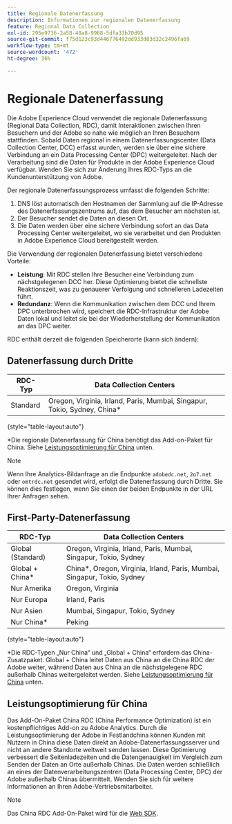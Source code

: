 ```yaml
---
title: Regionale Datenerfassung
description: Informationen zur regionalen Datenerfassung
feature: Regional Data Collection
exl-id: 295e9736-2a58-48a8-9968-5dfa33b70d95
source-git-commit: f75d123c93d446776492dd933d03d32c2496fa69
workflow-type: tm+mt
source-wordcount: '472'
ht-degree: 36%

---
```


# Regionale Datenerfassung

Die Adobe Experience Cloud verwendet die regionale Datenerfassung (Regional Data Collection, RDC), damit Interaktionen zwischen Ihren Besuchern und der Adobe so nahe wie möglich an Ihren Besuchern stattfinden. Sobald Daten regional in einem Datenerfassungscenter (Data Collection Center, DCC) erfasst wurden, werden sie über eine sichere Verbindung an ein Data Processing Center (DPC) weitergeleitet. Nach der Verarbeitung sind die Daten für Produkte in der Adobe Experience Cloud verfügbar. Wenden Sie sich zur Änderung Ihres RDC-Typs an die Kundenunterstützung von Adobe.

Der regionale Datenerfassungsprozess umfasst die folgenden Schritte:

1. DNS löst automatisch den Hostnamen der Sammlung auf die IP-Adresse des Datenerfassungszentrums auf, das dem Besucher am nächsten ist.
1. Der Besucher sendet die Daten an diesen Ort.
1. Die Daten werden über eine sichere Verbindung sofort an das Data Processing Center weitergeleitet, wo sie verarbeitet und den Produkten in Adobe Experience Cloud bereitgestellt werden.

Die Verwendung der regionalen Datenerfassung bietet verschiedene Vorteile:

* **Leistung**: Mit RDC stellen Ihre Besucher eine Verbindung zum nächstgelegenen DCC her. Diese Optimierung bietet die schnellste Reaktionszeit, was zu genauerer Verfolgung und schnelleren Ladezeiten führt.
* **Redundanz**: Wenn die Kommunikation zwischen dem DCC und Ihrem DPC unterbrochen wird, speichert die RDC-Infrastruktur der Adobe Daten lokal und leitet sie bei der Wiederherstellung der Kommunikation an das DPC weiter.

RDC enthält derzeit die folgenden Speicherorte (kann sich ändern):

## Datenerfassung durch Dritte

| RDC-Typ | Data Collection Centers |
| --- | --- |
| Standard | Oregon, Virginia, Irland, Paris, Mumbai, Singapur, Tokio, Sydney, China* |

{style="table-layout:auto"}

*Die regionale Datenerfassung für China benötigt das Add-on-Paket für China. Siehe [Leistungsoptimierung für China](#china-performance-optimization) unten.

>[!NOTE]
>
>Wenn Ihre Analytics-Bildanfrage an die Endpunkte `adobedc.net`, `2o7.net` oder `omtrdc.net` gesendet wird, erfolgt die Datenerfassung durch Dritte. Sie können dies festlegen, wenn Sie einen der beiden Endpunkte in der URL Ihrer Anfragen sehen.

## First-Party-Datenerfassung

| RDC-Typ | Data Collection Centers |
| --- | --- |
| Global (Standard) | Oregon, Virginia, Irland, Paris, Mumbai, Singapur, Tokio, Sydney |
| Global + China* | China*, Oregon, Virginia, Irland, Paris, Mumbai, Singapur, Tokio, Sydney |
| Nur Amerika | Oregon, Virginia |
| Nur Europa | Irland, Paris |
| Nur Asien | Mumbai, Singapur, Tokio, Sydney |
| Nur China* | Peking |

{style="table-layout:auto"}

*Die RDC-Typen „Nur China“ und „Global + China“ erfordern das China-Zusatzpaket. Global + China leitet Daten aus China an die China RDC der Adobe weiter, während Daten aus China an die nächstgelegene RDC außerhalb Chinas weitergeleitet werden. Siehe [Leistungsoptimierung für China](#china-performance-optimization) unten.

## Leistungsoptimierung für China

Das Add-On-Paket China RDC (China Performance Optimization) ist ein kostenpflichtiges Add-on zu Adobe Analytics. Durch die Leistungsoptimierung der Adobe in Festlandchina können Kunden mit Nutzern in China diese Daten direkt an Adobe-Datenerfassungsserver und nicht an andere Standorte weltweit senden lassen. Diese Optimierung verbessert die Seitenladezeiten und die Datengenauigkeit im Vergleich zum Senden der Daten an Orte außerhalb Chinas. Die Daten werden schließlich an eines der Datenverarbeitungszentren (Data Processing Center, DPC) der Adobe außerhalb Chinas übermittelt. Wenden Sie sich für weitere Informationen an Ihren Adobe-Vertriebsmitarbeiter.

>[!NOTE]
>
>Das China RDC Add-On-Paket wird für die [Web SDK](/help/implement/aep-edge/overview.md).

